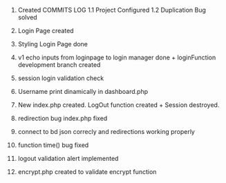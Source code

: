 1. Created COMMITS LOG
1.1 Project Configured
1.2 Duplication Bug solved

2. Login Page created
3. Styling Login Page done
4. v1 echo inputs from loginpage to login manager done + loginFunction development branch created
5. session login validation check
6. Username print dinamically in dashboard.php
7. New index.php created. LogOut function created + Session destroyed.
8. redirection bug index.php fixed
9. connect to bd json correcly and redirections working properly
10. function time() bug fixed
11. logout validation alert implemented
12. encrypt.php created to validate encrypt function